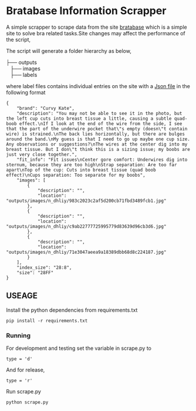 # Bratabase Information Scrapper

A simple scrapper to scrape data from the site [bratabase](https://www.bratabase.com/) which is a simple site to solve bra related tasks.Site changes may affect the performance of the script,

The script will generate a folder hierarchy as below,

├── outputs                 
    &nbsp;&nbsp;&nbsp;├── images                    
    &nbsp;&nbsp;&nbsp;├── labels

where label files contains individual entries on the site with a [Json file](https://github.com/isharaux/bratabase_scraper/blob/master/sample.json) in the following format
```
{
    "brand": "Curvy Kate",
    "description": "You may not be able to see it in the photo, but the left cup cuts into breast tissue a little, causing a subtle quad-boob effect.\nIf I look at the end of the wire from the side, I see that the part of the underwire pocket that\"s empty (doesn\"t contain wire) is strained.\nThe back lies horizontally, but there are bulges around the band.\nMy guess is that I need to go up maybe one cup size. Any observations or suggestions?\nThe wires at the center dig into my breast tissue. But I don\"t think this is a sizing issue; my boobs are just very close together.",
    "fit_info": "Fit issues\nCenter gore comfort: Underwires dig into sternum, because they are too high\nStrap separation: Are too far apart\nTop of the cup: Cuts into breast tissue (quad boob effect)\nCups separation: Too separate for my boobs",
    "images": [
        {
            "description": "",
            "location": "outputs/images/n_dhliy/983c2023c2af5d200cb71fbd3489fcb1.jpg"
        },
        {
            "description": "",
            "location": "outputs/images/n_dhliy/c9ab22777725995779d83639d96cb3d6.jpg"
        },
        {
            "description": "",
            "location": "outputs/images/n_dhliy/71e3047aeea9a18389dbb68d8c224187.jpg"
        }
    ],
    "index_size": "28:8",
    "size": "28FF"
}

```

## USEAGE

Install the python dependencies from requirements.txt

```
pip install -r requirements.txt

```


### Running

For development and testing set the variable in scrape.py to

```
type = 'd'
```

And for release,

```
type = 'r'
```
Run scrape.py

```
python scrape.py

```
